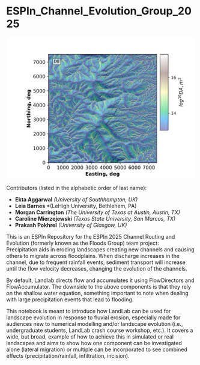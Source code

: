 # ESPIn_Channel_Evolution_Group_2025

<img src="Example-Images-of-ESPIn-Project-Notebook.png" alt="PriorityFloodFlowRouter-Derived Drainage Area" width="500"/>

Contributors (listed in the alphabetic order of last name): 
- **Ekta Aggarwal**              *(University of Southhampton, UK)*
- **Leia Barnes**                *(LeHigh University, Bethlehem, PA)
- **Morgan Carrington**          *(The University of Texas at Austin, Austin, TX)*
- **Caroline Mierzejewski**      *(Texas State University, San Marcos, TX)*
- **Prakash Pokhrel**            *(University of Glasgow, UK)*

This is an ESPIn Repository for the ESPIn 2025 Channel Routing and Evolution (formerly known as the Floods Group) team project: <br>
Precipitation aids in eroding landscapes creating new channels and causing others to migrate across floodplains. When discharge increases in the channel, due to frequent rainfall events, sediment transport will increase until the flow velocity decreases, changing the evolution of the channels.

By default, Landlab directs flow and accumulates it using FlowDirectors and FlowAccumulator. The downside to the above components is that they rely on the shallow water equation, something important to note when dealing with large precipitation events that lead to flooding. 

This notebook is meant to introduce how LandLab can be used for landscape evolution in response to fluvial erosion, especially made for audiences new to numerical modelling and/or landscape evolution (i.e., undergraduate students, LandLab crash course workshop, etc.). It covers a wide, but broad, example of how to achieve this in simulated or real landscapes and aims to show how one component can be investigated alone (lateral migration) or multiple can be incorporated to see combined effects (precipitation/rainfall, infiltration, incision).
